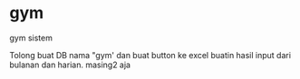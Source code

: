 # gym
gym sistem

Tolong buat DB nama "gym'
dan buat button ke excel
buatin hasil input dari bulanan dan harian. 
masing2 aja

